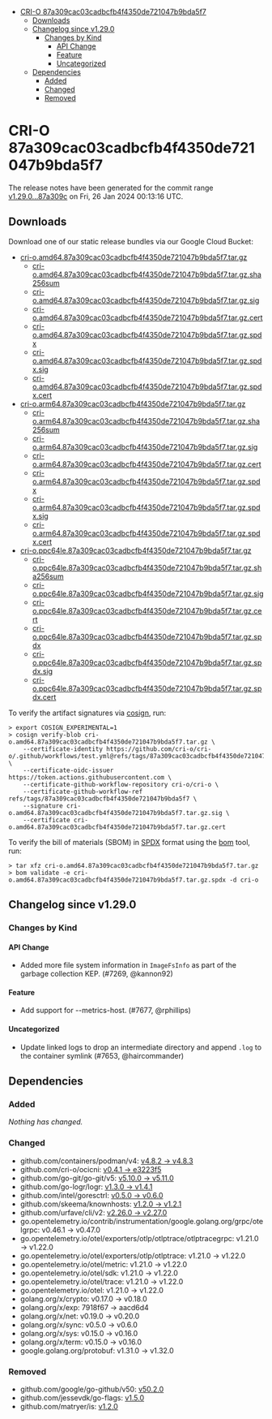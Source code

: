 - [CRI-O 87a309cac03cadbcfb4f4350de721047b9bda5f7](#cri-o-87a309cac03cadbcfb4f4350de721047b9bda5f7)
  - [Downloads](#downloads)
  - [Changelog since v1.29.0](#changelog-since-v1290)
    - [Changes by Kind](#changes-by-kind)
      - [API Change](#api-change)
      - [Feature](#feature)
      - [Uncategorized](#uncategorized)
  - [Dependencies](#dependencies)
    - [Added](#added)
    - [Changed](#changed)
    - [Removed](#removed)

# CRI-O 87a309cac03cadbcfb4f4350de721047b9bda5f7

The release notes have been generated for the commit range
[v1.29.0...87a309c](https://github.com/cri-o/cri-o/compare/v1.29.0...87a309cac03cadbcfb4f4350de721047b9bda5f7) on Fri, 26 Jan 2024 00:13:16 UTC.

## Downloads

Download one of our static release bundles via our Google Cloud Bucket:

- [cri-o.amd64.87a309cac03cadbcfb4f4350de721047b9bda5f7.tar.gz](https://storage.googleapis.com/cri-o/artifacts/cri-o.amd64.87a309cac03cadbcfb4f4350de721047b9bda5f7.tar.gz)
  - [cri-o.amd64.87a309cac03cadbcfb4f4350de721047b9bda5f7.tar.gz.sha256sum](https://storage.googleapis.com/cri-o/artifacts/cri-o.amd64.87a309cac03cadbcfb4f4350de721047b9bda5f7.tar.gz.sha256sum)
  - [cri-o.amd64.87a309cac03cadbcfb4f4350de721047b9bda5f7.tar.gz.sig](https://storage.googleapis.com/cri-o/artifacts/cri-o.amd64.87a309cac03cadbcfb4f4350de721047b9bda5f7.tar.gz.sig)
  - [cri-o.amd64.87a309cac03cadbcfb4f4350de721047b9bda5f7.tar.gz.cert](https://storage.googleapis.com/cri-o/artifacts/cri-o.amd64.87a309cac03cadbcfb4f4350de721047b9bda5f7.tar.gz.cert)
  - [cri-o.amd64.87a309cac03cadbcfb4f4350de721047b9bda5f7.tar.gz.spdx](https://storage.googleapis.com/cri-o/artifacts/cri-o.amd64.87a309cac03cadbcfb4f4350de721047b9bda5f7.tar.gz.spdx)
  - [cri-o.amd64.87a309cac03cadbcfb4f4350de721047b9bda5f7.tar.gz.spdx.sig](https://storage.googleapis.com/cri-o/artifacts/cri-o.amd64.87a309cac03cadbcfb4f4350de721047b9bda5f7.tar.gz.spdx.sig)
  - [cri-o.amd64.87a309cac03cadbcfb4f4350de721047b9bda5f7.tar.gz.spdx.cert](https://storage.googleapis.com/cri-o/artifacts/cri-o.amd64.87a309cac03cadbcfb4f4350de721047b9bda5f7.tar.gz.spdx.cert)
- [cri-o.arm64.87a309cac03cadbcfb4f4350de721047b9bda5f7.tar.gz](https://storage.googleapis.com/cri-o/artifacts/cri-o.arm64.87a309cac03cadbcfb4f4350de721047b9bda5f7.tar.gz)
  - [cri-o.arm64.87a309cac03cadbcfb4f4350de721047b9bda5f7.tar.gz.sha256sum](https://storage.googleapis.com/cri-o/artifacts/cri-o.arm64.87a309cac03cadbcfb4f4350de721047b9bda5f7.tar.gz.sha256sum)
  - [cri-o.arm64.87a309cac03cadbcfb4f4350de721047b9bda5f7.tar.gz.sig](https://storage.googleapis.com/cri-o/artifacts/cri-o.arm64.87a309cac03cadbcfb4f4350de721047b9bda5f7.tar.gz.sig)
  - [cri-o.arm64.87a309cac03cadbcfb4f4350de721047b9bda5f7.tar.gz.cert](https://storage.googleapis.com/cri-o/artifacts/cri-o.arm64.87a309cac03cadbcfb4f4350de721047b9bda5f7.tar.gz.cert)
  - [cri-o.arm64.87a309cac03cadbcfb4f4350de721047b9bda5f7.tar.gz.spdx](https://storage.googleapis.com/cri-o/artifacts/cri-o.arm64.87a309cac03cadbcfb4f4350de721047b9bda5f7.tar.gz.spdx)
  - [cri-o.arm64.87a309cac03cadbcfb4f4350de721047b9bda5f7.tar.gz.spdx.sig](https://storage.googleapis.com/cri-o/artifacts/cri-o.arm64.87a309cac03cadbcfb4f4350de721047b9bda5f7.tar.gz.spdx.sig)
  - [cri-o.arm64.87a309cac03cadbcfb4f4350de721047b9bda5f7.tar.gz.spdx.cert](https://storage.googleapis.com/cri-o/artifacts/cri-o.arm64.87a309cac03cadbcfb4f4350de721047b9bda5f7.tar.gz.spdx.cert)
- [cri-o.ppc64le.87a309cac03cadbcfb4f4350de721047b9bda5f7.tar.gz](https://storage.googleapis.com/cri-o/artifacts/cri-o.ppc64le.87a309cac03cadbcfb4f4350de721047b9bda5f7.tar.gz)
  - [cri-o.ppc64le.87a309cac03cadbcfb4f4350de721047b9bda5f7.tar.gz.sha256sum](https://storage.googleapis.com/cri-o/artifacts/cri-o.ppc64le.87a309cac03cadbcfb4f4350de721047b9bda5f7.tar.gz.sha256sum)
  - [cri-o.ppc64le.87a309cac03cadbcfb4f4350de721047b9bda5f7.tar.gz.sig](https://storage.googleapis.com/cri-o/artifacts/cri-o.ppc64le.87a309cac03cadbcfb4f4350de721047b9bda5f7.tar.gz.sig)
  - [cri-o.ppc64le.87a309cac03cadbcfb4f4350de721047b9bda5f7.tar.gz.cert](https://storage.googleapis.com/cri-o/artifacts/cri-o.ppc64le.87a309cac03cadbcfb4f4350de721047b9bda5f7.tar.gz.cert)
  - [cri-o.ppc64le.87a309cac03cadbcfb4f4350de721047b9bda5f7.tar.gz.spdx](https://storage.googleapis.com/cri-o/artifacts/cri-o.ppc64le.87a309cac03cadbcfb4f4350de721047b9bda5f7.tar.gz.spdx)
  - [cri-o.ppc64le.87a309cac03cadbcfb4f4350de721047b9bda5f7.tar.gz.spdx.sig](https://storage.googleapis.com/cri-o/artifacts/cri-o.ppc64le.87a309cac03cadbcfb4f4350de721047b9bda5f7.tar.gz.spdx.sig)
  - [cri-o.ppc64le.87a309cac03cadbcfb4f4350de721047b9bda5f7.tar.gz.spdx.cert](https://storage.googleapis.com/cri-o/artifacts/cri-o.ppc64le.87a309cac03cadbcfb4f4350de721047b9bda5f7.tar.gz.spdx.cert)

To verify the artifact signatures via [cosign](https://github.com/sigstore/cosign), run:

```console
> export COSIGN_EXPERIMENTAL=1
> cosign verify-blob cri-o.amd64.87a309cac03cadbcfb4f4350de721047b9bda5f7.tar.gz \
    --certificate-identity https://github.com/cri-o/cri-o/.github/workflows/test.yml@refs/tags/87a309cac03cadbcfb4f4350de721047b9bda5f7 \
    --certificate-oidc-issuer https://token.actions.githubusercontent.com \
    --certificate-github-workflow-repository cri-o/cri-o \
    --certificate-github-workflow-ref refs/tags/87a309cac03cadbcfb4f4350de721047b9bda5f7 \
    --signature cri-o.amd64.87a309cac03cadbcfb4f4350de721047b9bda5f7.tar.gz.sig \
    --certificate cri-o.amd64.87a309cac03cadbcfb4f4350de721047b9bda5f7.tar.gz.cert
```

To verify the bill of materials (SBOM) in [SPDX](https://spdx.org) format using the [bom](https://sigs.k8s.io/bom) tool, run:

```console
> tar xfz cri-o.amd64.87a309cac03cadbcfb4f4350de721047b9bda5f7.tar.gz
> bom validate -e cri-o.amd64.87a309cac03cadbcfb4f4350de721047b9bda5f7.tar.gz.spdx -d cri-o
```

## Changelog since v1.29.0

### Changes by Kind

#### API Change
 - Added more file system information in `ImageFsInfo` as part of the garbage collection KEP. (#7269, @kannon92)

#### Feature
 - Add support for --metrics-host. (#7677, @rphillips)

#### Uncategorized
 - Update linked logs to drop an intermediate directory and append `.log` to the container symlink (#7653, @haircommander)

## Dependencies

### Added
_Nothing has changed._

### Changed
- github.com/containers/podman/v4: [v4.8.2 → v4.8.3](https://github.com/containers/podman/v4/compare/v4.8.2...v4.8.3)
- github.com/cri-o/ocicni: [v0.4.1 → e3223f5](https://github.com/cri-o/ocicni/compare/v0.4.1...e3223f5)
- github.com/go-git/go-git/v5: [v5.10.0 → v5.11.0](https://github.com/go-git/go-git/v5/compare/v5.10.0...v5.11.0)
- github.com/go-logr/logr: [v1.3.0 → v1.4.1](https://github.com/go-logr/logr/compare/v1.3.0...v1.4.1)
- github.com/intel/goresctrl: [v0.5.0 → v0.6.0](https://github.com/intel/goresctrl/compare/v0.5.0...v0.6.0)
- github.com/skeema/knownhosts: [v1.2.0 → v1.2.1](https://github.com/skeema/knownhosts/compare/v1.2.0...v1.2.1)
- github.com/urfave/cli/v2: [v2.26.0 → v2.27.0](https://github.com/urfave/cli/v2/compare/v2.26.0...v2.27.0)
- go.opentelemetry.io/contrib/instrumentation/google.golang.org/grpc/otelgrpc: v0.46.1 → v0.47.0
- go.opentelemetry.io/otel/exporters/otlp/otlptrace/otlptracegrpc: v1.21.0 → v1.22.0
- go.opentelemetry.io/otel/exporters/otlp/otlptrace: v1.21.0 → v1.22.0
- go.opentelemetry.io/otel/metric: v1.21.0 → v1.22.0
- go.opentelemetry.io/otel/sdk: v1.21.0 → v1.22.0
- go.opentelemetry.io/otel/trace: v1.21.0 → v1.22.0
- go.opentelemetry.io/otel: v1.21.0 → v1.22.0
- golang.org/x/crypto: v0.17.0 → v0.18.0
- golang.org/x/exp: 7918f67 → aacd6d4
- golang.org/x/net: v0.19.0 → v0.20.0
- golang.org/x/sync: v0.5.0 → v0.6.0
- golang.org/x/sys: v0.15.0 → v0.16.0
- golang.org/x/term: v0.15.0 → v0.16.0
- google.golang.org/protobuf: v1.31.0 → v1.32.0

### Removed
- github.com/google/go-github/v50: [v50.2.0](https://github.com/google/go-github/v50/tree/v50.2.0)
- github.com/jessevdk/go-flags: [v1.5.0](https://github.com/jessevdk/go-flags/tree/v1.5.0)
- github.com/matryer/is: [v1.2.0](https://github.com/matryer/is/tree/v1.2.0)
